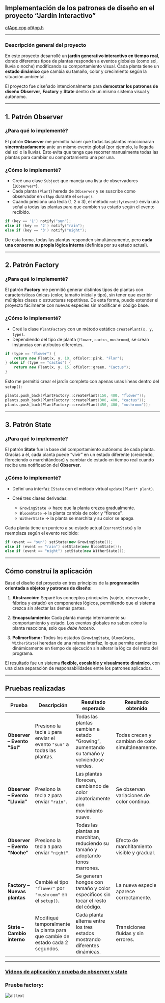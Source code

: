 ## **Implementación de los patrones de diseño en el proyecto “Jardín Interactivo”**

[ofApp.cpp](Reto.cpp)
[ofApp.h](Reto.h)

---

### Descripción general del proyecto

En este proyecto desarrollé un **jardín generativo interactivo en tiempo real**, donde diferentes tipos de plantas responden a eventos globales (como sol, lluvia o noche) modificando su comportamiento visual.
Cada planta tiene un **estado dinámico** que cambia su tamaño, color y crecimiento según la situación ambiental.

El proyecto fue diseñado intencionalmente para **demostrar los patrones de diseño** **Observer**, **Factory** y **State** dentro de un mismo sistema visual y autónomo.

---

## **1. Patrón Observer**

### **¿Para qué lo implementé?**

El patrón **Observer** me permitió hacer que todas las plantas reaccionaran **sincronizadamente** ante un mismo evento global (por ejemplo, la llegada del sol o la lluvia).
Esto evita que tenga que recorrer manualmente todas las plantas para cambiar su comportamiento una por una.

### **¿Cómo lo implementé?**

* Creé una clase `Subject` que maneja una lista de observadores (`IObserver*`).
* Cada planta (`Plant`) hereda de `IObserver` y se suscribe como observador en `ofApp` durante el `setup()`.
* Cuando presiono una tecla (1, 2 o 3), el método `notify(event)` envía una señal a todas las plantas para que cambien su estado según el evento recibido.

```cpp
if (key == '1') notify("sun");
else if (key == '2') notify("rain");
else if (key == '3') notify("night");
```

De esta forma, todas las plantas responden simultáneamente, pero **cada una conserva su propia lógica interna** (definida por su estado actual).

---

## **2. Patrón Factory**

### **¿Para qué lo implementé?**

El patrón **Factory** me permitió generar distintos tipos de plantas con características únicas (color, tamaño inicial y tipo), sin tener que escribir múltiples clases o estructuras repetitivas.
De esta forma, puedo extender el proyecto fácilmente con nuevas especies sin modificar el código base.

### **¿Cómo lo implementé?**

* Creé la clase `PlantFactory` con un método estático `createPlant(x, y, type)`.
* Dependiendo del tipo de planta (`flower`, `cactus`, `mushroom`), se crean instancias con atributos diferentes.

```cpp
if (type == "flower") {
    return new Plant(x, y, 10, ofColor::pink, "Flor");
} else if (type == "cactus") {
    return new Plant(x, y, 15, ofColor::green, "Cactus");
}
```

Esto me permitió crear el jardín completo con apenas unas líneas dentro del `setup()`:

```cpp
plants.push_back(PlantFactory::createPlant(150, 400, "flower"));
plants.push_back(PlantFactory::createPlant(300, 400, "cactus"));
plants.push_back(PlantFactory::createPlant(450, 400, "mushroom"));
```

---

## **3. Patrón State**

### **¿Para qué lo implementé?**

El patrón **State** fue la base del comportamiento autónomo de cada planta.
Gracias a él, cada planta puede “vivir” en un estado diferente (creciendo, floreciendo o marchitándose) y cambiar de estado en tiempo real cuando recibe una notificación del **Observer**.

### **¿Cómo lo implementé?**

* Definí una interfaz `IState` con el método virtual `update(Plant* plant)`.
* Creé tres clases derivadas:

  * `GrowingState` → hace que la planta crezca gradualmente.
  * `BloomState` → la planta cambia de color y “florece”.
  * `WitherState` → la planta se marchita y su color se apaga.

Cada planta tiene un puntero a su estado actual (`currentState`) y lo reemplaza según el evento recibido:

```cpp
if (event == "sun") setState(new GrowingState());
else if (event == "rain") setState(new BloomState());
else if (event == "night") setState(new WitherState());
```

---

## **Cómo construí la aplicación**

Basé el diseño del proyecto en tres principios de la **programación orientada a objetos y patrones de diseño**:

1. **Abstracción:**
   Separé los conceptos principales (sujeto, observador, fábrica y estado) en componentes lógicos, permitiendo que el sistema crezca sin afectar las demás partes.

2. **Encapsulamiento:**
   Cada planta maneja internamente su comportamiento y estado.
   Los eventos globales no saben *cómo* la planta reacciona, solo que *debe hacerlo*.

3. **Polimorfismo:**
   Todos los estados (`GrowingState`, `BloomState`, `WitherState`) heredan de una misma interfaz, lo que permite cambiarlos dinámicamente en tiempo de ejecución sin alterar la lógica del resto del programa.

El resultado fue un sistema **flexible, escalable y visualmente dinámico**, con una clara separación de responsabilidades entre los patrones aplicados.

---

## **Pruebas realizadas**

| **Prueba**                     | **Descripción**                                                              | **Resultado esperado**                                                                   | **Resultado obtenido**                             |
| ------------------------------ | ---------------------------------------------------------------------------- | ---------------------------------------------------------------------------------------- | -------------------------------------------------- |
| **Observer – Evento “Sol”**    | Presiono la tecla `1` para enviar el evento `"sun"` a todas las plantas.     | Todas las plantas cambian a estado “Growing”, aumentando su tamaño y volviéndose verdes. | Todas crecen y cambian de color simultáneamente. |
| **Observer – Evento “Lluvia”** | Presiono la tecla `2` para enviar `"rain"`.                                  | Las plantas florecen, cambiando de color aleatoriamente con movimiento suave.            | Se observan variaciones de color continuo.       |
| **Observer – Evento “Noche”**  | Presiono la tecla `3` para enviar `"night"`.                                 | Todas las plantas se marchitan, reduciendo su tamaño y adoptando tonos marrones.         | Efecto de marchitamiento visible y gradual.      |
| **Factory – Nuevas plantas**   | Cambié el tipo `"flower"` por `"mushroom"` en el `setup()`.                  | Se generan hongos con tamaño y color específicos sin tocar el resto del código.          | La nueva especie aparece correctamente.          |
| **State – Cambio interno**     | Modifiqué temporalmente la planta para que cambie de estado cada 2 segundos. | Cada planta alterna entre los tres estados mostrando diferentes dinámicas.               | Transiciones fluidas y sin errores.              |


---


### [Videos de aplicación y prueba de observer y state](https://youtu.be/dwpdNUp3YWU)

### Prueba factory:  
![alt text](<../Imágenes/Prueba factory.png>)